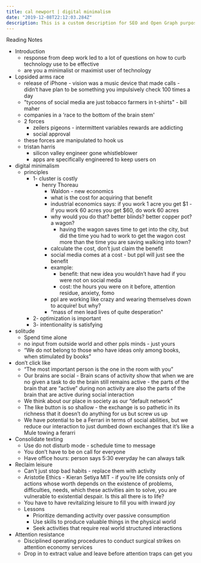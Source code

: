 ```yaml
---
title: cal newport | digital minimalism
date: "2019-12-08T22:12:03.284Z"
description: This is a custom description for SEO and Open Graph purposes, rather than the default generated excerpt. Simply add a description field to the frontmatter.
---
```


Reading Notes


* Introduction
    * response from deep work led to a lot of questions on how to curb technology use to be effective
    * are you a minimalist or maximist user of technology
* Lopsided arms race
    * release of iPhone - vision was a music device that made calls - didn’t have plan to be something you impulsively check 100 times a day
    * "tycoons of social media are just tobacco farmers in t-shirts" - bill maher
    * companies in a ‘race to the bottom of the brain stem'
    * 2 forces
        * zeilers pigeons - intermittent variables rewards are addicting
        * social approval
    * these forces are manipulated to hook us
    * tristan harris
        * silicon valley engineer gone whistleblower
        * apps are specifically engineered to keep users on
* digital minimalism
    * principles
        * 1- cluster is costly
            * henry Thoreau
                * Waldon - new economics
                * what is the cost for acquiring that benefit
                * industrial economics says: if you work 1 acre you get $1 - if you work 60 acres you get $60, do work 60 acres
                * why would you do that? better blinds? better copper pot? a wagon?
                    * having the wagon saves time to get into the city, but did the time you had to work to get the wagon cost more than the time you are saving walking into town?
                * calculate the cost, don’t just claim the benefit
                * social media comes at a cost - but ppl will just see the benefit
                * example:
                    * benefit: that new idea you wouldn’t have had if you were not on social media
                    * cost: the hours you were on it before, attention residue, anxiety, fomo
                * ppl are working like crazy and wearing themselves down to acquire! but why?
                * “mass of men lead lives of quite desperation"
        * 2- optimization is important
        * 3- intentionality is satisfying
* solitude
    * Spend time alone
    * no input from outside world and other ppls minds - just yours
    * “We do not belong to those who have ideas only among books, when stimulated by books”
* don’t click like
    * “The most important person is the one in the room with you”
    * Our brains are social - Brain scans of activity show that when we are no given a task to do the brain still remains active - the parts of the brain that are “active” during non activity are also the parts of the brain that are active during social interaction
    * We think about our place in society as our “default network”
    * The like button is so shallow - the exchange is so pathetic in its richness that it doesn’t do anything for us but screw us up
    * We have potential to be a Ferrari in terms of social abilities,  but we reduce our interaction to just dumbed down exchanges that it’s like a Mule towing a ferarri
* Consolidate texting
    * Use do not disturb mode - schedule time to message
    * You don’t have to be on call for everyone
    * Have office hours: person says 5:30 everyday he can always talk
* Reclaim leisure
    * Can’t just stop bad habits - replace them with activity
    * Aristotle Ethics - Kieran Setiya MIT - if you’re life consists only of actions whose worth depends on the existence of problems, difficulties, needs, which these activities aim to solve, you are vulnerable to existential despair. Is this all there is to life?
    * You have to have revitalizing leisure to fill you with inward joy
    * Lessons
        * Prioritize demanding activity over passive consumption
        * Use skills to produce valuable things in the physical world
        * Seek activities that require real world structured interactions
* Attention resistance
    * Disciplined operating procedures to conduct surgical strikes on attention economy services
    * Drop in to extract value and leave before attention traps can get you

